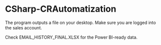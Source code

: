 # CSharp-CRAutomatization

The program outputs a file on your desktop. Make sure you are logged into the sales account.

Check EMAIL_HISTORY_FINAL.XLSX for the Power BI-ready data.
